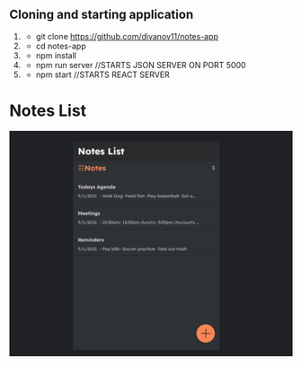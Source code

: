 
## Cloning and starting application
1. - git clone https://github.com/divanov11/notes-app
1. - cd notes-app
2. - npm install
3. - npm run server //STARTS JSON SERVER ON PORT 5000
4. - npm start  //STARTS REACT SERVER


# Notes List
<img src="./Notes.PNG">  

